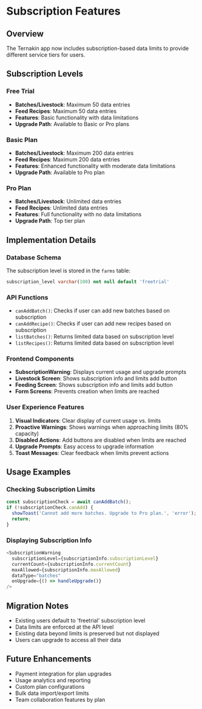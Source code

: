 # Subscription Features

## Overview
The Ternakin app now includes subscription-based data limits to provide different service tiers for users.

## Subscription Levels

### Free Trial
- **Batches/Livestock**: Maximum 50 data entries
- **Feed Recipes**: Maximum 50 data entries
- **Features**: Basic functionality with data limitations
- **Upgrade Path**: Available to Basic or Pro plans

### Basic Plan
- **Batches/Livestock**: Maximum 200 data entries
- **Feed Recipes**: Maximum 200 data entries
- **Features**: Enhanced functionality with moderate data limitations
- **Upgrade Path**: Available to Pro plan

### Pro Plan
- **Batches/Livestock**: Unlimited data entries
- **Feed Recipes**: Unlimited data entries
- **Features**: Full functionality with no data limitations
- **Upgrade Path**: Top tier plan

## Implementation Details

### Database Schema
The subscription level is stored in the `farms` table:
```sql
subscription_level varchar(100) not null default 'freetrial'
```

### API Functions
- `canAddBatch()`: Checks if user can add new batches based on subscription
- `canAddRecipe()`: Checks if user can add new recipes based on subscription
- `listBatches()`: Returns limited data based on subscription level
- `listRecipes()`: Returns limited data based on subscription level

### Frontend Components
- **SubscriptionWarning**: Displays current usage and upgrade prompts
- **Livestock Screen**: Shows subscription info and limits add button
- **Feeding Screen**: Shows subscription info and limits add button
- **Form Screens**: Prevents creation when limits are reached

### User Experience Features
1. **Visual Indicators**: Clear display of current usage vs. limits
2. **Proactive Warnings**: Shows warnings when approaching limits (80% capacity)
3. **Disabled Actions**: Add buttons are disabled when limits are reached
4. **Upgrade Prompts**: Easy access to upgrade information
5. **Toast Messages**: Clear feedback when limits prevent actions

## Usage Examples

### Checking Subscription Limits
```typescript
const subscriptionCheck = await canAddBatch();
if (!subscriptionCheck.canAdd) {
  showToast('Cannot add more batches. Upgrade to Pro plan.', 'error');
  return;
}
```

### Displaying Subscription Info
```typescript
<SubscriptionWarning
  subscriptionLevel={subscriptionInfo.subscriptionLevel}
  currentCount={subscriptionInfo.currentCount}
  maxAllowed={subscriptionInfo.maxAllowed}
  dataType="batches"
  onUpgrade={() => handleUpgrade()}
/>
```

## Migration Notes
- Existing users default to 'freetrial' subscription level
- Data limits are enforced at the API level
- Existing data beyond limits is preserved but not displayed
- Users can upgrade to access all their data

## Future Enhancements
- Payment integration for plan upgrades
- Usage analytics and reporting
- Custom plan configurations
- Bulk data import/export limits
- Team collaboration features by plan
